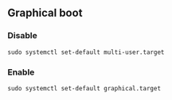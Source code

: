 Graphical boot
--------------

### Disable

	sudo systemctl set-default multi-user.target

### Enable

	sudo systemctl set-default graphical.target
